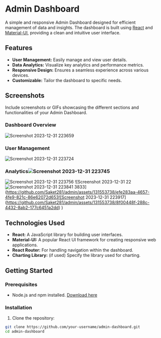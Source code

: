 # Admin Dashboard

A simple and responsive Admin Dashboard designed for efficient management of data and insights. The dashboard is built using [React](https://reactjs.org/) and [Material-UI](https://mui.com/), providing a clean and intuitive user interface.



## Features

- **User Management:** Easily manage and view user details.
- **Data Analytics:** Visualize key analytics and performance metrics.
- **Responsive Design:** Ensures a seamless experience across various devices.
- **Customizable:** Tailor the dashboard to specific needs.

## Screenshots

Include screenshots or GIFs showcasing the different sections and functionalities of your Admin Dashboard.

### Dashboard Overview

![Screenshot 2023-12-31 223659](https://github.com/Saket281/admin/assets/131553738/0a2b9e04-5cec-48d2-80c1-66af29619717)

### User Management

![Screenshot 2023-12-31 223724](https://github.com/Saket281/admin/assets/131553738/0774d459-6e0e-450d-898f-784947a7c9e1)

### Analytics![Screenshot 2023-12-31 223745](https://github.com/Saket281/admin/assets/131553738/b8d50fe7-2916-4b63-84f8-1bf70275da79)
![Screenshot 2023-12-31 223756](https://github.com/Saket281/admin/assets/131553738/4c21db10-41f7-401b-844e-46a889bf498c)
![Screenshot 2023-12-31 22![Screenshot 2023-12-31 223841](https://github.com/Saket281/admin/assets/131553738/13d9a138-775b-4c04-aa4a-215f3d5aa793)
3833](https://github.com/Saket281/admin/assets/131553738/efe283aa-4657-4fe9-821c-86e62072d653![Screenshot 2023-12-31 223917](https://github.com/Saket281/admin/assets/131553738/8f00448f-288c-4432-8ab2-177c6451a2dd)
)


## Technologies Used

- **React:** A JavaScript library for building user interfaces.
- **Material-UI:** A popular React UI framework for creating responsive web applications.
- **React Router:** For handling navigation within the dashboard.
- **Charting Library:** (if used) Specify the library used for charting.

## Getting Started

### Prerequisites

- Node.js and npm installed. [Download here](https://nodejs.org/)

### Installation

1. Clone the repository:

```bash
git clone https://github.com/your-username/admin-dashboard.git
cd admin-dashboard

  

